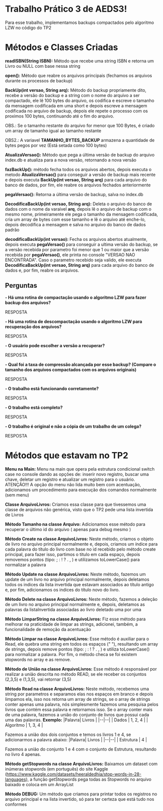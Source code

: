 # Trabalho Prático 3 de AEDS3!

Para esse trabalho, implementamos backups compactados pelo algoritmo LZW no código do TP2 


# Métodos e Classes Criadas

**readISBN(String ISBN):** Método que recebe uma string ISBN e retorna um Livro ou NULL com base nessa string

**open():** Método que reabre os arquivos principais (fechamos os arquivos durante os processos de backup)

**BackUp(int versao, String arq):** Método do backup propriamente dito, recebe a versão do backup e a string com o nome do arquivo a ser compactado, ele lê 100 bytes do arquivo, os codifica e escreve o tamanho da mensagem codificada em uma short e depois escreve a mensagem codificada no arquivo de backup, depois ele repete o processo com os proximos 100 bytes, continuando até o fim do arquivo.

OBS.: Se o tamanho restante do arquivo for menor que 100 Bytes, é criado um array de tamanho igual ao tamanho restante

OBS2.: A variavel **TAMANHO_BYTES_BACKUP** armazena a quantidade de bytes pegos por vez (Está setada como 100 bytes)

**AtualizaVersao():** Método que pega a última versão de backup do arquivo index.db e atualiza para a nova versão, retornando a nova versão

**fazBackUp():** método fecha todos os arquivos abertos, depois executa o metodo **AtualizaVersao()** para conseguir a versão de backup mais recente e depois executa **BackUp(int versao, String arq)** para cada arquivo do banco de dados, por fim, ele reabre os arquivos fechados anteriormente 

**pegaVersao():** Retorna a última versão de backup, salva no index.db

**DecodificaBackUp(int versao, String arq):** Deleta o arquivo do banco de dados com o nome da varaivel **arq**, depois lê o arquivo de backup com o mesmo nome, primeiramente ele pega o tamanho da mensagem codificada, cria um array de bytes com esse tamanho e lê o arquivo até enche-lo, depois decodifica a mensagem e salva no arquivo do banco de dados padrão

**decodificaBackUp(int versao):** Fecha os arquivos abertos atualmente, depois executa **pegaVersao()** para conseguir a ultima versão do backup, se a versão recebida por parametro foi menor que 1 ou maior que a  versão recebida por **pegaVersao()**, ele printa no console "VERSAO NAO ENCONTRADA". Caso o parametro recebido seja valido, ele executa **DecodificaBackUp(int versao, String arq)** para cada arquivo do banco de dados e, por fim, reabre os arquivos.



## Perguntas

**-   Há uma rotina de compactação usando o algoritmo LZW para fazer backup dos arquivos?**

RESPOSTA

**-   Há uma rotina de descompactação usando o algoritmo LZW para recuperação dos arquivos?**

RESPOSTA

**-   O usuário pode escolher a versão a recuperar?**

RESPOSTA

**-   Qual foi a taxa de compressão alcançada por esse backup? (Compare o tamanho dos arquivos compactados com os arquivos originais)**

RESPOSTA

**-   O trabalho está funcionando corretamente?**

RESPOSTA

**-   O trabalho está completo?**

RESPOSTA

**-   O trabalho é original e não a cópia de um trabalho de um colega?**

RESPOSTA



# Métodos que estavam no TP2

**Menu na Main:** Menu na main que opera pela estrutura condicional switch case no console dando as opções de: inserir novo registro, buscar uma chave, deletar um registro e atualizar um registro para o usuário.
ATENÇÃO!!! A opção do menu não lida muito bem com acentuação, adicionamos um procedimento para execução dos comandos normalmente (sem menu)

**Classe ArquivoLivros:** Criamos essa classe para que tivessemos uma classe de arquivos não genérica, visto que o TP2 pede uma lista invertida de Livros

**Método Tamanho na classe Arquivo:** Adicionamos esse método para recuperar o último id do arquivo ( apenas para debug mesmo )

**Método Create na classe ArquivoLivros:** Neste método, criamos o objeto de livro no arquivo principal normalmente e, depois, criamos um índice para cada palavra do título do livro com base no id recebido pelo método create principal, para fazer isso, partimos o titulo em cada espaço, depois removemos pontos (tipo: ; : ! ? . , ) e utilizamos toLowerCase() para normalizar a palavra

**Método Update na classe ArquivoLivros:** Neste método, fazemos um update de um livro no arquivo principal normalmente, depois deletamos todos os indices da lista invertida que estavam associados ao título antigo e, por fim, adicionamos os indices do título novo do livro.

**Método Delete na classe ArquivoLivros:** Neste método, fazemos a deleção de um livro no arquivo principal normalmente e, depois, deletamos as palavras da listaInvertida associadas ao livro deletado uma por uma

**Método LimparString na classe ArquivoLivros:** Fiz esse método para melhorar na praticidade de limpar as strings, adicionei, também, a funcionalidade de remoção da acentuação

**Método Limpar na classe ArquivoLivros:** Esse método é auxiliar para o Read, ele quebra uma string em todos os espaços (" "), resultando um array de strings, depois remove pontos (tipo: ; : ! ? . , ) e utiliza toLowerCase() para normalizar a palavra. Por fim, o método checa se foi existem stopwords no array e as remove.

**Método de União na classe ArquivoLivros:** Esse método é responsável por realizar a união descrita no método READ, se ele receber os conjuntos (2,3,5) e (1,3,5), vai retornar (3,5) 

**Método Read na classe ArquivoLivros:** Neste método, recebemos uma string por parametros e separamos elas nos espaços em branco e depois limpamos ela, isso nos retorna um array de strings, se o array de strings conter apenas uma palavra, nós simplesmente fazemos uma pesquisa pelos livros que contém essa palavra e retornamos isso. Se o array conter mais de uma palavra, fazemos a união do conjunto de livros que possui cada uma das palavras. **Exemplo:** 
|Palavra| Livros  |
|--|--|
| Dados | 1, 2, 4  |
| Algoritmo | 1, 3, 4  |

Fazemos a união dos dois conjuntos e temos os livros 1 e 4, se adicionarmos a palavra abaixo:
|Palavra| Livros  |
|--|--|
| Estrutura | 4  |


Fazemos a união do conjunto 1 e 4 com o conjunto de Estrutura, resultando no livro 4 apenas.

**Método getStopwords na classe ArquivoLivros:** Baixamos um dataset com inúmeras stopwords (em português) do site Kaggle (https://www.kaggle.com/datasets/heeraldedhia/stop-words-in-28-languages), a função getStopwords pega todas as Stopwords no arquivo baixado e coloca em um ArrayList

**Método DEBUG:** Um método que criamos para printar todos os registros no arquivo principal e na lista invertido, só para ter certeza que está tudo nos conformes
